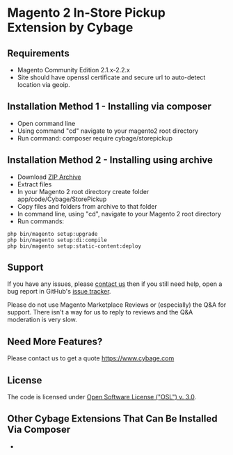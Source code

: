 # Magento 2 In-Store Pickup Extension by Cybage

## Requirements
  * Magento Community Edition 2.1.x-2.2.x
  * Site should have openssl certificate and secure url to auto-detect location via geoip.

## Installation Method 1 - Installing via composer
  * Open command line
  * Using command "cd" navigate to your magento2 root directory
  * Run command: composer require cybage/storepickup

## Installation Method 2 - Installing using archive
  * Download [ZIP Archive](https://github.com/)
  * Extract files
  * In your Magento 2 root directory create folder app/code/Cybage/StorePickup
  * Copy files and folders from archive to that folder
  * In command line, using "cd", navigate to your Magento 2 root directory
  * Run commands:
```
php bin/magento setup:upgrade
php bin/magento setup:di:compile
php bin/magento setup:static-content:deploy
```

## Support
If you have any issues, please [contact us](mailto:support@cybage.com)
then if you still need help, open a bug report in GitHub's
[issue tracker](https://github.com/cybage/module-instorepickup/issues).

Please do not use Magento Marketplace Reviews or (especially) the Q&A for support.
There isn't a way for us to reply to reviews and the Q&A moderation is very slow.

## Need More Features?
Please contact us to get a quote
https://www.cybage.com

## License
The code is licensed under [Open Software License ("OSL") v. 3.0](http://opensource.org/licenses/osl-3.0.php).

## Other Cybage Extensions That Can Be Installed Via Composer
  *
